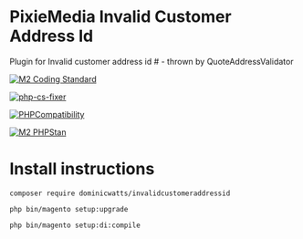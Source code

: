 # PixieMedia Invalid Customer Address Id

Plugin for Invalid customer address id # - thrown by QuoteAddressValidator

[![M2 Coding Standard](https://github.com/DominicWatts/InvalidCustomerAddressId/actions/workflows/phpcs.yml/badge.svg)](https://github.com/DominicWatts/InvalidCustomerAddressId/actions/workflows/phpcs.yml)

[![php-cs-fixer](https://github.com/DominicWatts/InvalidCustomerAddressId/actions/workflows/phpcsfixer.yml/badge.svg)](https://github.com/DominicWatts/InvalidCustomerAddressId/actions/workflows/phpcsfixer.yml)

[![PHPCompatibility](https://github.com/DominicWatts/InvalidCustomerAddressId/actions/workflows/phpcompatibility.yml/badge.svg)](https://github.com/DominicWatts/InvalidCustomerAddressId/actions/workflows/phpcompatibility.yml)

[![M2 PHPStan](https://github.com/DominicWatts/InvalidCustomerAddressId/actions/workflows/phpstan.yml/badge.svg)](https://github.com/DominicWatts/InvalidCustomerAddressId/actions/workflows/phpstan.yml)

# Install instructions #

`composer require dominicwatts/invalidcustomeraddressid`

`php bin/magento setup:upgrade`

`php bin/magento setup:di:compile`